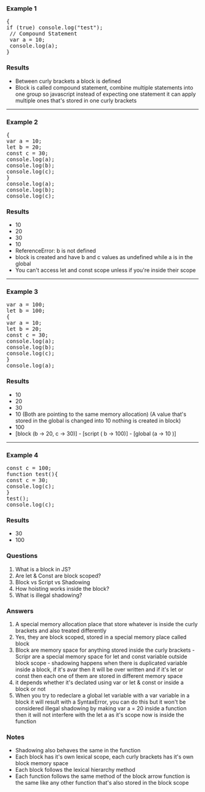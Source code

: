 ### Example 1
<pre>
{
if (true) console.log("test");
 // Compound Statement
 var a = 10;
 console.log(a);
}
</pre>

### Results
- Between curly brackets a block is defined
- Block is called compound statement, combine multiple statements into one group so javascript instead of expecting one statement it can apply multiple ones that's stored in one curly brackets

<hr>

### Example 2
<pre>
{
var a = 10;
let b = 20;
const c = 30;
console.log(a);
console.log(b);
console.log(c);
}
console.log(a);
console.log(b);
console.log(c);
</pre>


### Results
- 10
- 20
- 30
- 10
- ReferenceError: b is not defined
- block is created and have b and c values as undefined while a is in the global
- You can't access let and const scope unless if you're inside their scope

<hr>

### Example 3
<pre>
var a = 100;
let b = 100;
{
var a = 10;
let b = 20;
const c = 30;
console.log(a);
console.log(b);
console.log(c);
}
console.log(a);
</pre>

### Results
- 10
- 20
- 30
- 10 (Both are pointing to the same memory allocation) (A value that's stored in the global is changed into 10 nothing is created in block)
- 100
- [block (b -> 20, c -> 30)] - [script ( b -> 100)] - [global (a -> 10 )]

<hr>

### Example 4
<pre>
const c = 100;
function test(){
const c = 30;
console.log(c);
}
test();
console.log(c);
</pre>


### Results
- 30
- 100

### Questions
1. What is a block in JS?
2. Are let & Const are block scoped?
3. Block vs Script vs Shadowing
4. How hoisting works inside the block?
5. What is illegal shadowing?

### Answers
1. A special memory allocation place that store whatever is inside the curly brackets and also treated differently
2. Yes, they are block scoped, stored in a special memory place called block
3. Block are memory space for anything stored inside the curly brackets - Scripr are a special memory space for let and const variable outside block scope - shadowing happens when there is duplicated variable inside a block, if it's avar then it will be over written and if it's let or const then each one of them are stored in different memory space
4. it depends whether it's declated using var or let & const or inside a block or not
5. When you try to redeclare a global let variable with a var variable in a block it will result with a SyntaxError, you can do this but it won't be considered illegal shadowing by making var a = 20 inside a function then it will not interfere with the let a as it's scope now is inside the function

### Notes
- Shadowing also behaves the same in the function
- Each block has it's own lexical scope, each curly brackets has it's own block memory space
- Each block follows the lexical hierarchy method
- Each function follows the same method of the block arrow function is the same like any other function that's also stored in the block scope
